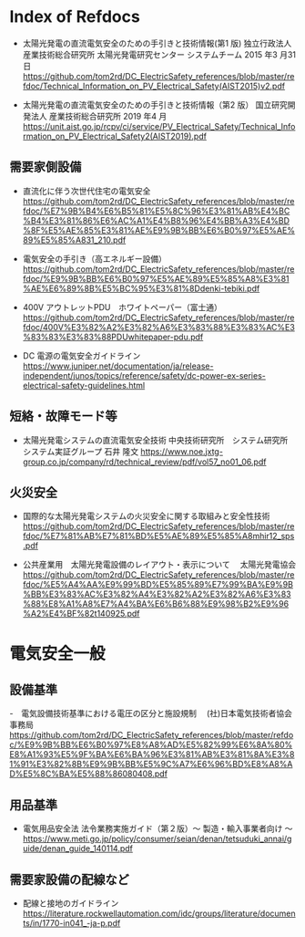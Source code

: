 # Index of Refdocs

- 太陽光発電の直流電気安全のための手引きと技術情報(第1 版)
  独立行政法人 産業技術総合研究所 太陽光発電研究センター システムチーム
  2015 年3 月31 日 
https://github.com/tom2rd/DC_ElectricSafety_references/blob/master/refdoc/Technical_Information_on_PV_Electrical_Safety(AIST2015)v2.pdf

- 太陽光発電の直流電気安全のための手引きと技術情報（第2 版）
  国立研究開発法人 産業技術総合研究所
  2019 年4 月
https://unit.aist.go.jp/rcpv/ci/service/PV_Electrical_Safety/Technical_Information_on_PV_Electrical_Safety2(AIST2019).pdf

## 需要家側設備
- 直流化に伴う次世代住宅の電気安全
https://github.com/tom2rd/DC_ElectricSafety_references/blob/master/refdoc/%E7%9B%B4%E6%B5%81%E5%8C%96%E3%81%AB%E4%BC%B4%E3%81%86%E6%AC%A1%E4%B8%96%E4%BB%A3%E4%BD%8F%E5%AE%85%E3%81%AE%E9%9B%BB%E6%B0%97%E5%AE%89%E5%85%A831_210.pdf

- 電気安全の手引き（高エネルギー設備）
https://github.com/tom2rd/DC_ElectricSafety_references/blob/master/refdoc/%E9%9B%BB%E6%B0%97%E5%AE%89%E5%85%A8%E3%81%AE%E6%89%8B%E5%BC%95%E3%81%8Ddenki-tebiki.pdf

- 400V アウトレットPDU　ホワイトペーパー（富士通）
https://github.com/tom2rd/DC_ElectricSafety_references/blob/master/refdoc/400V%E3%82%A2%E3%82%A6%E3%83%88%E3%83%AC%E3%83%83%E3%83%88PDUwhitepaper-pdu.pdf

- DC 電源の電気安全ガイドライン
https://www.juniper.net/documentation/ja/release-independent/junos/topics/reference/safety/dc-power-ex-series-electrical-safety-guidelines.html

## 短絡・故障モード等
- 太陽光発電システムの直流電気安全技術
  中央技術研究所　システム研究所　システム実証グループ 石井 隆文
https://www.noe.jxtg-group.co.jp/company/rd/technical_review/pdf/vol57_no01_06.pdf


## 火災安全
- 国際的な太陽光発電システムの火災安全に関する取組みと安全性技術
https://github.com/tom2rd/DC_ElectricSafety_references/blob/master/refdoc/%E7%81%AB%E7%81%BD%E5%AE%89%E5%85%A8mhir12_sps.pdf

- 公共産業用　太陽光発電設備のレイアウト・表示について
　太陽光発電協会
https://github.com/tom2rd/DC_ElectricSafety_references/blob/master/refdoc/%E5%A4%AA%E9%99%BD%E5%85%89%E7%99%BA%E9%9B%BB%E3%83%AC%E3%82%A4%E3%82%A2%E3%82%A6%E3%83%88%E8%A1%A8%E7%A4%BA%E6%B6%88%E9%98%B2%E9%96%A2%E4%BF%82t140925.pdf

# 電気安全一般
## 設備基準
-　電気設備技術基準における電圧の区分と施設規制
　(社)日本電気技術者協会 事務局
https://github.com/tom2rd/DC_ElectricSafety_references/blob/master/refdoc/%E9%9B%BB%E6%B0%97%E8%A8%AD%E5%82%99%E6%8A%80%E8%A1%93%E5%9F%BA%E6%BA%96%E3%81%AB%E3%81%8A%E3%81%91%E3%82%8B%E9%9B%BB%E5%9C%A7%E6%96%BD%E8%A8%AD%E5%8C%BA%E5%88%86080408.pdf

## 用品基準
- 電気用品安全法 法令業務実施ガイド（第２版）～ 製造・輸入事業者向け ～
https://www.meti.go.jp/policy/consumer/seian/denan/tetsuduki_annai/guide/denan_guide_140114.pdf

## 需要家設備の配線など
- 配線と接地のガイドライン
https://literature.rockwellautomation.com/idc/groups/literature/documents/in/1770-in041_-ja-p.pdf
